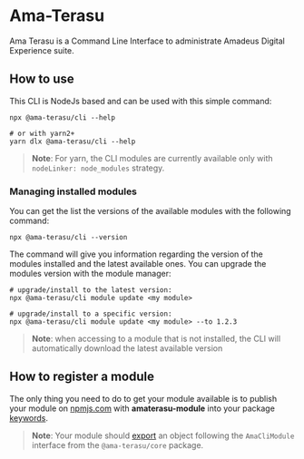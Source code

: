 # Ama-Terasu

Ama Terasu is a Command Line Interface to administrate Amadeus Digital Experience suite.

## How to use

This CLI is NodeJs based and can be used with this simple command:

```shell
npx @ama-terasu/cli --help

# or with yarn2+
yarn dlx @ama-terasu/cli --help
```

> **Note**: For yarn, the CLI modules are currently available only with `nodeLinker: node_modules` strategy.

### Managing installed modules

You can get the list the versions of the available modules with the following command:

```shell
npx @ama-terasu/cli --version
```

The command will give you information regarding the version of the modules installed and the latest available ones.
You can upgrade the modules version with the module manager:

```shell
# upgrade/install to the latest version:
npx @ama-terasu/cli module update <my module>

# upgrade/install to a specific version:
npx @ama-terasu/cli module update <my module> --to 1.2.3
```

> **Note**: when accessing to a module that is not installed, the CLI will automatically download the latest available version

## How to register a module

The only thing you need to do to get your module available is to publish your module on [npmjs.com](https://www.npmjs.com/) with **amaterasu-module** into your package [keywords](https://docs.npmjs.com/cli/v9/configuring-npm/package-json#keywords).

> **Note**: Your module should [export](https://nodejs.org/api/modules.html#moduleexports) an object following the `AmaCliModule` interface from the `@ama-terasu/core` package.
